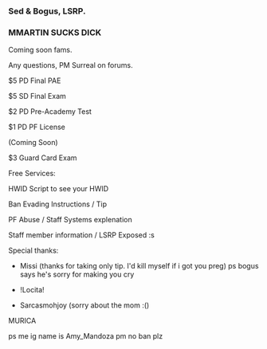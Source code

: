 ### Sed & Bogus, LSRP.



### MMARTIN SUCKS DICK 

Coming soon fams.

Any questions, PM Surreal on forums.

$5 PD Final PAE

$5 SD Final Exam

$2 PD Pre-Academy Test

$1 PD PF License


(Coming Soon)

$3 Guard Card Exam


Free Services:

HWID Script to see your HWID

Ban Evading Instructions / Tip 

PF Abuse / Staff Systems explenation

Staff member information / LSRP Exposed :s



Special thanks:
- Missi (thanks for taking only tip. I'd kill myself if i got you preg)
ps bogus says he's sorry for making you cry

- !Locita!

- Sarcasmohjoy (sorry about the mom :()


MURICA


ps me ig name is Amy_Mandoza pm no ban plz
